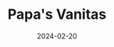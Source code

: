 ---
title: Papa's Vanitas
date: 2024-02-20
taxonomy: GAME DESIGN
slug: papa-s-vanitas
dividerDate: .......................
dividerTaxonomy: .................
thumbnail: papa-s-vanitas/thumbnail_papa-s-vanitas.jpg


problematic: "On the occasion of the 'Nuit Européenne des musées', the MUSBA and MMI decided to collaborate once again ! Our mission as MMI student was to create a full interface on a very large touch table. Divided in 6 groupes and a QA group, we had to create 5 different educational interactive experiences. We created the game 'Papa's Vanitas'."


content:
  titleSection:
  - taxonomy: GAME DESIGN
  - people: 5
  - duration: 2
  thinkingSection:
    pains:
      - The touch table is very large and is not device we are used to work on.
      - Our interactive ingredients have a double action <touch + drag>.
      - Keep in mind that the main target audience is  older. 
      - Work with 50 people and still keep a unity throughout the experiences.
    solutions:
      - Test on the actual device.
      - <TEST! TEST! TEST!> Make unbiased users try each iteration of our design.
      - Refer to games usually played by elders <like Candy Crush>.
      - A common design system for global interactions <sound, homepage...>.
  processSection:
    - percent:
      - top:
        - icon: icon-20-percent.svg
        - text: "We chose to focus on vanity paintings and base the mecanics on 'Papa's Pizzeria' games. The player would recreate Jan Van KESSEL's 'Natures morte aux crustacés', guided by a little doodled chef : Jeff Deuvreve."
      - img: papa-s-vanitas/inspiration.jpg
    - percent:
      - top:
        - icon: icon-50-percent.svg
        - text: "Then, started wireframing to test an interface on the real device. We had only one hour to test the touch table. We also started to test the native js touch properties."
      - img: papa-s-vanitas/wireframe.jpg
    - percent:
      - top:
        - icon: icon-80-percent.svg 
        - text: "We decided to focus on 2 aspects of vanity painting : composition & symbolisms. We also chose to keep doodles as our art direction. We hesitated between a free composition, a guided ingredient-by-ingredient composition and a mix of the two. We landed on the mix."
      - img: papa-s-vanitas/steps.jpg
    - percent:
      - top:
        - icon: icon-100-percent.svg 
        - text: "After a few user tests, we landed on a simpler interface, without knife and pitcher, focusing all the interaction on the bottom half of the screen."
      - img: papa-s-vanitas/final_scene.jpg
  gallerySection:
    logo:
      - papa-s-vanitas/asset_jeff.svg
      - papa-s-vanitas/asset_tulip.svg
      - papa-s-vanitas/asset_prune.svg
      - papa-s-vanitas/asset_lemon.svg
      - papa-s-vanitas/asset_butterfly.svg
    screenCenter: 
      - papa-s-vanitas/asset_1.jpg
      - papa-s-vanitas/asset_2.jpg
    screenRight:
      - papa-s-vanitas/asset_3.jpg
      - papa-s-vanitas/asset_4.jpg 
      - papa-s-vanitas/asset_5.jpg
      - papa-s-vanitas/asset_6.jpg
    assets:

  learningSection:
            - Working with 50 people on one and only project
            - Designing and developing on an unusual device (taking into account this constraint or chance...)
            - Never be certain of the quality of the UX/game design preventively and always test each iteration (be humble)

nextProject: rencontres-num/
nextProjectName: Rencontres du Numérique by CA
nextProjectthumbnail: rencontres_by_CA/next_image.svg

footer_version: sticky
---